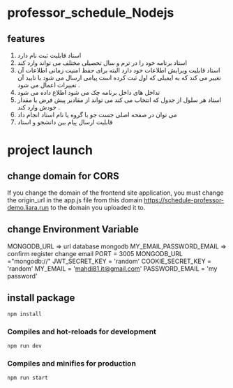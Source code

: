# professor_schedule_Nodejs

## features

1. استاد قابلیت ثبت نام دارد
2. استاد برنامه خود را در ترم و سال تحصیلی مختلف می تواند وارد کند
3. استاد قابلیت ویرایش اطلاعات خود دارد البته برای حفظ امنیت زمانی اطلاعات آن تغییر می کند که به ایمیلی که اول ثبت کرده است پیامی ارسال می شود با تایید آن تغییرات اعمال می شود .
4. تداخل های داخل برنامه چک می شود اطلاع داده می شود
5. استاد هر سلول از جدول که انتخاب می کند می تواند از مقادیر پیش فرض یا مقدار خودش وارد کند .
6. می توان در صفحه اصلی جست جو با گروه یا نام استاد انجام داد
7. قابلیت ارسال پیام بین دانشجو و استاد

# project launch

## change domain for CORS

If you change the domain of the frontend site application, you must change the origin_url in the app.js file from this domain https://schedule-professor-demo.liara.run to the domain you uploaded it to.

## change Environment Variable

MONGODB_URL => url database mongodb
MY_EMAIL,PASSWORD_EMAIL => confirm register change email
PORT = 3005
MONGODB_URL ="mongodb://"
JWT_SECRET_KEY = 'random'
COOKIE_SECRET_KEY = 'random'
MY_EMAIL = 'mahdi81.it@gmail.com'
PASSWORD_EMAIL = 'my password'

## install package

```
npm install
```

### Compiles and hot-reloads for development

```
npm run dev
```

### Compiles and minifies for production

```
npm run start
```
